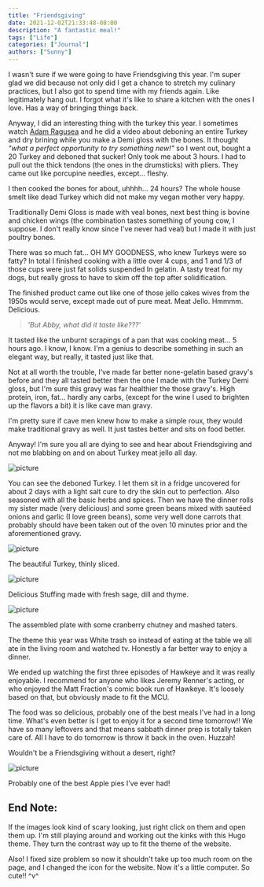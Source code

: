 ```yaml
---
title: "Friendsgiving"
date: 2021-12-02T21:33:48-08:00
description: "A fantastic meal!"
tags: ["Life"]
categories: ["Journal"]
authors: ["Sunny"]
---
```



I wasn't sure if we were going to have Friendsgiving this year. I'm super glad we did because not only did I get a chance to stretch my culinary practices, but I also got to spend time with my friends again. Like legitimately hang out. I forgot what it's like to share a kitchen with the ones I love. Has a way of bringing things back.

Anyway, I did an interesting thing with the turkey this year. I sometimes watch [Adam Ragusea](https://m.youtube.com/channel/UC9_p50tH3WmMslWRWKnM7dQ) and he did a video about deboning an entire Turkey and dry brining while you make a Demi gloss with the bones. It thought *"what a perfect opportunity to try something new!"* so I went out, bought a 20 Turkey and deboned that sucker! Only took me about 3 hours. I had to pull out the thick tendons (the ones in the drumsticks) with pliers. They came out like porcupine needles, except... fleshy. 

I then cooked the bones for about, uhhhh... 24 hours? The whole house smelt like dead Turkey which did not make my vegan mother very happy.

Traditionally Demi Gloss is made with veal bones, next best thing is bovine and chicken wings (the combination tastes something of young cow, I suppose. I don't really know since I've never had veal) but I made it with just poultry bones.

There was so much fat... OH MY GOODNESS, who knew Turkeys were so fatty? In total I finished cooking with a little over 4 cups, and 1 and 1/3 of those cups were just fat solids suspended In gelatin. A tasty treat for my dogs, but really gross to have to skim off the top after solidification. 

The finished product came out like one of those jello cakes wives from the 1950s would serve, except made out of pure meat. Meat Jello. Hmmmm. Delicious.

> *'But Abby, what did it taste like???'*

It tasted like the unburnt scrapings of a pan that was cooking meat... 5 hours ago. I know, I know. I'm a genius to describe something in such an elegant way, but really, it tasted just like that. 

Not at all worth the trouble, I've made far better none-gelatin based gravy's before and they all tasted better then the one I made with the Turkey Demi gloss, but I'm sure this gravy was far healthier the those gravy's. High protein, iron, fat... hardly any carbs, (except for the wine I used to brighten up the flavors a bit) it is like cave man gravy. 

I'm pretty sure if cave men knew how to make a simple roux, they would make traditional gravy as well. It just tastes better and sits on food better.

Anyway! I'm sure you all are dying to see and hear about Friendsgiving and not me blabbing on and on about Turkey meat jello all day. 

![picture](/fgDinner1.jpg)

You can see the deboned Turkey. I let them sit in a fridge uncovered for about 2 days with a light salt cure to dry the skin out to perfection. Also seasoned with all the basic herbs and spices. Then we have the dinner rolls my sister made (very delicious) and some green beans mixed with sautéed onions and garlic (I love green beans), some very well done carrots that probably should have been taken out of the oven 10 minutes prior and the aforementioned gravy. 

![picture](/fgDinner2.jpg)

The beautiful Turkey, thinly sliced. 

![picture](/fgDinner5.jpg)

Delicious Stuffing made with fresh sage, dill and thyme. 

![picture](/fgDinner3.jpg)

The assembled plate with some cranberry chutney and mashed taters. 

The theme this year was White trash so instead of eating at the table we all ate in the living room and watched tv. Honestly a far better way to enjoy a dinner.

We ended up watching the first three episodes of Hawkeye and it was really enjoyable. I recommend for anyone who likes Jeremy Renner's acting, or who enjoyed the Matt Fraction's comic book run of Hawkeye. It's loosely based on that, but obviously made to fit the MCU.

The food was so delicious, probably one of the best meals I've had in a long time. What's even better is I get to enjoy it for a second time tomorrow!! We have so many leftovers and that means sabbath dinner prep is totally taken care of. All I have to do tomorrow is throw it back in the oven. Huzzah! 

Wouldn't be a Friendsgiving without a desert, right?

![picture](/fgDinner4.jpg)

Probably one of the best Apple pies I've ever had!

## End Note:

If the images look kind of scary looking, just right click on them and open them up. I'm still playing around and working out the kinks  with this Hugo theme. They turn the contrast way up to fit the theme of the website. 

Also! I fixed size problem so now it shouldn't take up too much room on the page, and I changed the icon for the website. Now it's a little computer. So cute!! ^v^